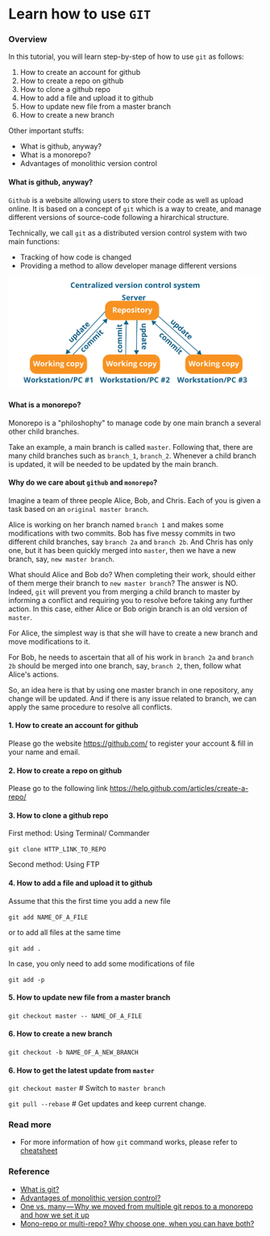 # Learn how to use `GIT`

### Overview

In this tutorial, you will learn step-by-step of how to use `git` as follows:

1. How to create an account for github
2. How to create a repo on github
3. How to clone a github repo
4. How to add a file and upload it to github
5. How to update new file from a master branch
6. How to create a new branch

Other important stuffs:

- What is github, anyway?
- What is a monorepo?
- Advantages of monolithic version control

#### What is github, anyway?

`Github` is a website allowing users to store their code as well as upload online. It is based on a concept of `git` which is a way to create, and manage different versions of source-code
 following a hirarchical structure.

 Technically, we call `git` as a distributed version control system with two main functions:
  - Tracking of how code is changed
  - Providing a method to allow developer manage different versions

![alt text](https://github.com/PyladiesHoChiMinh/getStarted/blob/master/images/Centralized-Version-Control-System-Workflow-What-Is-Git-Edureka.png)
#### What is a monorepo?

Monorepo is a "philoshophy" to manage code by one main branch a several other child branches.

Take an example, a main branch is called `master`. Following that, there are many child branches such as `branch_1`, `branch_2`. Whenever a child branch is updated, it will be needed to be updated by the main branch.

#### Why do we care about `github` and `monorepo`?

Imagine a team of three people Alice, Bob, and Chris. Each of you is given a task based on an `original master branch`.

Alice is working on her branch named `branch 1` and makes some modifications with two commits. Bob has five messy commits in two different child branches, say `branch 2a` and `branch 2b`. And Chris has only one, but it has been quickly merged into `master`, then we have a new branch, say, `new master branch`.

What should Alice and Bob do? When completing their work, should either of them merge their branch to `new master branch`? The answer is NO. Indeed, `git` will prevent you from merging a child branch to master by informing a conflict and requiring you to resolve before taking any further action. In this case, either Alice or Bob origin branch is an old version of `master`.

For Alice, the simplest way is that she will have to create a new branch and move modifications to it.

For Bob, he needs to ascertain that all of his work in `branch 2a` and `branch 2b` should be merged into one branch, say, `branch 2`, then, follow what Alice's actions.

So, an idea here is that by using one master branch in one repository, any change will be updated. And if there is any issue related to branch, we can apply the same procedure to resolve all conflicts.


#### 1. How to create an account for github

Please go the website <https://github.com/> to register your account & fill in your name and email.

#### 2. How to create a repo on github

Please go to the following link <https://help.github.com/articles/create-a-repo/>

#### 3. How to clone a github repo

First method: Using Terminal/ Commander

`git clone HTTP_LINK_TO_REPO`

Second method: Using FTP

#### 4. How to add a file and upload it to github

Assume that this the first time you add a new file

`git add NAME_OF_A_FILE`

or to add all files at the same time

`git add .`

In case, you only need to add some modifications of file

`git add -p`

#### 5. How to update new file from a master branch

`git checkout master -- NAME_OF_A_FILE`

#### 6. How to create a new branch

`git checkout -b NAME_OF_A_NEW_BRANCH`

#### 6. How to get the latest update from `master`

`git checkout master` # Switch to `master branch`

`git pull --rebase`  # Get updates and keep current change.

### Read more

 - For more information of how `git` command works, please refer to [cheatsheet](http://files.zeroturnaround.com/pdf/zt_git_cheat_sheet.pdf )

### Reference

 - [What is git?](https://www.edureka.co/blog/what-is-git/)
 - [Advantages of monolithic version control?](https://danluu.com/monorepo/)
 - [One vs. many — Why we moved from multiple git repos to a monorepo and how we set it up](https://hackernoon.com/one-vs-many-why-we-moved-from-multiple-git-repos-to-a-monorepo-and-how-we-set-it-up-f4abb0cfe469)
 - [Mono-repo or multi-repo? Why choose one, when you can have both?](https://medium.com/@patrickleet/mono-repo-or-multi-repo-why-choose-one-when-you-can-have-both-e9c77bd0c668)
